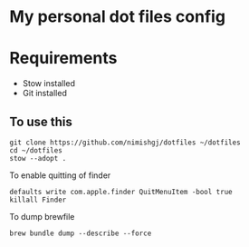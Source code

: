 # My personal dot files config

# Requirements
- Stow installed
- Git installed

## To use this

```
git clone https://github.com/nimishgj/dotfiles ~/dotfiles
cd ~/dotfiles
stow --adopt .
```
To enable quitting of finder 
```shell
defaults write com.apple.finder QuitMenuItem -bool true
killall Finder
```

To dump brewfile
```
brew bundle dump --describe --force
```
